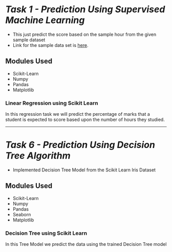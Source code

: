 # _Task 1 - Prediction Using Supervised Machine Learning_

* This just predict the score based on the sample hour from the given sample dataset
* Link for the sample data set is [here](https://github.com/Nandhakumarsj/Data-Analysis-Internship/datasets/student_scores.csv).

## Modules Used

* Scikit-Learn
* Numpy
* Pandas
* Matplotlib

### **Linear Regression using Scikit Learn**

In this regression task we will predict the percentage of marks that a student is expected to score based upon the number of hours they studied.

---

# _Task 6 - Prediction Using Decision Tree Algorithm_

* Implemented Decision Tree Model from the Scikit Learn Iris Dataset

## Modules Used

* Scikit-Learn
* Numpy
* Pandas
* Seaborn
* Matplotlib

### **Decision Tree using Scikit Learn**

In this Tree Model we predict the data using the trained Decision Tree model
